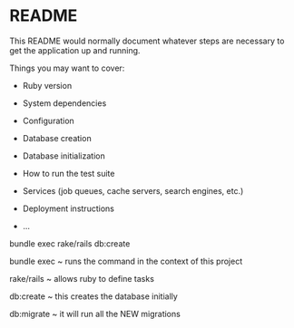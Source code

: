# README

This README would normally document whatever steps are necessary to get the
application up and running.

Things you may want to cover:

* Ruby version

* System dependencies

* Configuration

* Database creation

* Database initialization

* How to run the test suite

* Services (job queues, cache servers, search engines, etc.)

* Deployment instructions

* ...


bundle exec rake/rails db:create

bundle exec ~ runs the command in the context of this project

rake/rails ~ allows ruby to define tasks

db:create ~ this creates the database initially

db:migrate ~ it will run all the NEW migrations 